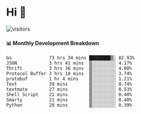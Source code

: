 # Hi 👋
 
![visitors](https://visitor-badge.glitch.me/badge?page_id=sorcererxw.sorcererx)

#### 📊 Monthly Development Breakdown

<!--START_SECTION:waka-->
```text
Go              73 hrs 34 mins ████████▒░ 82.93%
JSON            3 hrs 41 mins  ▒░░░░░░░░░ 4.17%
Thrift          3 hrs 36 mins  ▒░░░░░░░░░ 4.08%
Protocol Buffer 3 hrs 18 mins  ▒░░░░░░░░░ 3.74%
protobuf        1 hr 4 mins    ▒░░░░░░░░░ 1.21%
Text            39 mins        ▒░░░░░░░░░ 0.74%
textmate        27 mins        ▒░░░░░░░░░ 0.53%
Shell Script    21 mins        ▒░░░░░░░░░ 0.40%
Smarty          21 mins        ▒░░░░░░░░░ 0.40%
Python          20 mins        ▒░░░░░░░░░ 0.39%
```
<!--END_SECTION:waka-->

